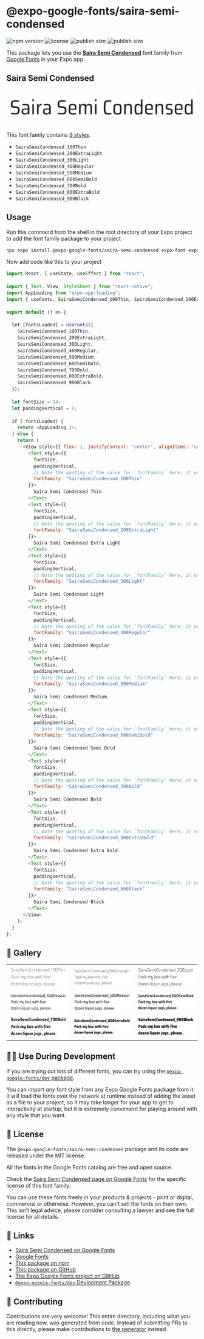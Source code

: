 # @expo-google-fonts/saira-semi-condensed

![npm version](https://flat.badgen.net/npm/v/@expo-google-fonts/saira-semi-condensed)
![license](https://flat.badgen.net/github/license/expo/google-fonts)
![publish size](https://flat.badgen.net/packagephobia/install/@expo-google-fonts/saira-semi-condensed)
![publish size](https://flat.badgen.net/packagephobia/publish/@expo-google-fonts/saira-semi-condensed)

This package lets you use the [**Saira Semi Condensed**](https://fonts.google.com/specimen/Saira+Semi+Condensed) font family from [Google Fonts](https://fonts.google.com/) in your Expo app.

## Saira Semi Condensed

![Saira Semi Condensed](./font-family.png)

This font family contains [9 styles](#-gallery).

- `SairaSemiCondensed_100Thin`
- `SairaSemiCondensed_200ExtraLight`
- `SairaSemiCondensed_300Light`
- `SairaSemiCondensed_400Regular`
- `SairaSemiCondensed_500Medium`
- `SairaSemiCondensed_600SemiBold`
- `SairaSemiCondensed_700Bold`
- `SairaSemiCondensed_800ExtraBold`
- `SairaSemiCondensed_900Black`

## Usage

Run this command from the shell in the root directory of your Expo project to add the font family package to your project

```sh
npx expo install @expo-google-fonts/saira-semi-condensed expo-font expo-app-loading
```

Now add code like this to your project

```js
import React, { useState, useEffect } from "react";

import { Text, View, StyleSheet } from "react-native";
import AppLoading from "expo-app-loading";
import { useFonts, SairaSemiCondensed_100Thin, SairaSemiCondensed_200ExtraLight, SairaSemiCondensed_300Light, SairaSemiCondensed_400Regular, SairaSemiCondensed_500Medium, SairaSemiCondensed_600SemiBold, SairaSemiCondensed_700Bold, SairaSemiCondensed_800ExtraBold, SairaSemiCondensed_900Black } from '@expo-google-fonts/saira-semi-condensed';

export default () => {

  let [fontsLoaded] = useFonts({
    SairaSemiCondensed_100Thin, 
    SairaSemiCondensed_200ExtraLight, 
    SairaSemiCondensed_300Light, 
    SairaSemiCondensed_400Regular, 
    SairaSemiCondensed_500Medium, 
    SairaSemiCondensed_600SemiBold, 
    SairaSemiCondensed_700Bold, 
    SairaSemiCondensed_800ExtraBold, 
    SairaSemiCondensed_900Black
  });

  let fontSize = 24;
  let paddingVertical = 6;

  if (!fontsLoaded) {
    return <AppLoading />;
  } else {
    return (
      <View style={{ flex: 1, justifyContent: "center", alignItems: "center" }}>
        <Text style={{
          fontSize,
          paddingVertical,
          // Note the quoting of the value for `fontFamily` here; it expects a string!
          fontFamily: "SairaSemiCondensed_100Thin"
        }}>
          Saira Semi Condensed Thin
        </Text>
        <Text style={{
          fontSize,
          paddingVertical,
          // Note the quoting of the value for `fontFamily` here; it expects a string!
          fontFamily: "SairaSemiCondensed_200ExtraLight"
        }}>
          Saira Semi Condensed Extra Light
        </Text>
        <Text style={{
          fontSize,
          paddingVertical,
          // Note the quoting of the value for `fontFamily` here; it expects a string!
          fontFamily: "SairaSemiCondensed_300Light"
        }}>
          Saira Semi Condensed Light
        </Text>
        <Text style={{
          fontSize,
          paddingVertical,
          // Note the quoting of the value for `fontFamily` here; it expects a string!
          fontFamily: "SairaSemiCondensed_400Regular"
        }}>
          Saira Semi Condensed Regular
        </Text>
        <Text style={{
          fontSize,
          paddingVertical,
          // Note the quoting of the value for `fontFamily` here; it expects a string!
          fontFamily: "SairaSemiCondensed_500Medium"
        }}>
          Saira Semi Condensed Medium
        </Text>
        <Text style={{
          fontSize,
          paddingVertical,
          // Note the quoting of the value for `fontFamily` here; it expects a string!
          fontFamily: "SairaSemiCondensed_600SemiBold"
        }}>
          Saira Semi Condensed Semi Bold
        </Text>
        <Text style={{
          fontSize,
          paddingVertical,
          // Note the quoting of the value for `fontFamily` here; it expects a string!
          fontFamily: "SairaSemiCondensed_700Bold"
        }}>
          Saira Semi Condensed Bold
        </Text>
        <Text style={{
          fontSize,
          paddingVertical,
          // Note the quoting of the value for `fontFamily` here; it expects a string!
          fontFamily: "SairaSemiCondensed_800ExtraBold"
        }}>
          Saira Semi Condensed Extra Bold
        </Text>
        <Text style={{
          fontSize,
          paddingVertical,
          // Note the quoting of the value for `fontFamily` here; it expects a string!
          fontFamily: "SairaSemiCondensed_900Black"
        }}>
          Saira Semi Condensed Black
        </Text>
      </View>
    );
  }
};
```

## 🔡 Gallery


||||
|-|-|-|
|![SairaSemiCondensed_100Thin](./SairaSemiCondensed_100Thin.ttf.png)|![SairaSemiCondensed_200ExtraLight](./SairaSemiCondensed_200ExtraLight.ttf.png)|![SairaSemiCondensed_300Light](./SairaSemiCondensed_300Light.ttf.png)||
|![SairaSemiCondensed_400Regular](./SairaSemiCondensed_400Regular.ttf.png)|![SairaSemiCondensed_500Medium](./SairaSemiCondensed_500Medium.ttf.png)|![SairaSemiCondensed_600SemiBold](./SairaSemiCondensed_600SemiBold.ttf.png)||
|![SairaSemiCondensed_700Bold](./SairaSemiCondensed_700Bold.ttf.png)|![SairaSemiCondensed_800ExtraBold](./SairaSemiCondensed_800ExtraBold.ttf.png)|![SairaSemiCondensed_900Black](./SairaSemiCondensed_900Black.ttf.png)||


## 👩‍💻 Use During Development

If you are trying out lots of different fonts, you can try using the [`@expo-google-fonts/dev` package](https://github.com/expo/google-fonts/tree/master/font-packages/dev#readme).

You can import _any_ font style from any Expo Google Fonts package from it. It will load the fonts over the network at runtime instead of adding the asset as a file to your project, so it may take longer for your app to get to interactivity at startup, but it is extremely convenient for playing around with any style that you want.


## 📖 License

The `@expo-google-fonts/saira-semi-condensed` package and its code are released under the MIT license.

All the fonts in the Google Fonts catalog are free and open source.

Check the [Saira Semi Condensed page on Google Fonts](https://fonts.google.com/specimen/Saira+Semi+Condensed) for the specific license of this font family.

You can use these fonts freely in your products & projects - print or digital, commercial or otherwise. However, you can't sell the fonts on their own. This isn't legal advice, please consider consulting a lawyer and see the full license for all details.

## 🔗 Links

- [Saira Semi Condensed on Google Fonts](https://fonts.google.com/specimen/Saira+Semi+Condensed)
- [Google Fonts](https://fonts.google.com/)
- [This package on npm](https://www.npmjs.com/package/@expo-google-fonts/saira-semi-condensed)
- [This package on GitHub](https://github.com/expo/google-fonts/tree/master/font-packages/saira-semi-condensed)
- [The Expo Google Fonts project on GitHub](https://github.com/expo/google-fonts)
- [`@expo-google-fonts/dev` Devlopment Package](https://github.com/expo/google-fonts/tree/master/font-packages/dev)

## 🤝 Contributing

Contributions are very welcome! This entire directory, including what you are reading now, was generated from code. Instead of submitting PRs to this directly, please make contributions to [the generator](https://github.com/expo/google-fonts/tree/master/packages/generator) instead.
